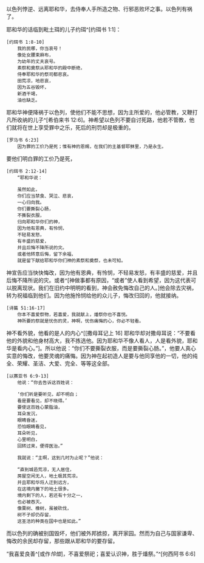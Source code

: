 以色列悖逆、远离耶和华，去侍奉人手所造之物、行邪恶败坏之事。以色列有祸了。

耶和华的话临到毗土珥的儿子约珥^[约珥书 1:1]：

```
[约珥书 1:8-10]
    我的民哪，你当哀号！
    像处女腰束麻布，
    为幼年的丈夫哀号。
    素祭和奠祭从耶和华的殿中断绝，
    侍奉耶和华的祭司都悲哀。
    田荒凉，地悲哀，
    因为五谷毁坏，
    新酒干竭，
    油也缺乏。
```

耶和华神便降祸于以色列，使他们不能不思想，因为主所爱的，他必管教，又鞭打凡所收纳的儿子^[希伯来书 12:6]。神希望以色列不要自讨死路，他若不管教，他们就将在世上享受罪中之乐，死后的刑罚却是极重的。

    [罗马书 6:23]
        因为罪的工价乃是死；惟有神的恩赐，在我们的主基督耶稣里，乃是永生。

要他们明白罪的工价乃是死，

```
[约珥书 2:12-14]
    “耶和华说：
    
    虽然如此，
    你们应当禁食、哭泣、悲哀，
    一心归向我。
    你们要撕裂心肠，
    不撕裂衣服，
    归向耶和华你们的神，
    因为他有恩典，有怜悯，
    不轻易发怒，
    有丰盛的慈爱，
    并且后悔不降所说的灾。
    或者他转意后悔，留下余福，
    就是留下献给耶和华你们神的素祭和奠祭，也未可知。
```

神宣告应当快快悔改，因为他有恩典，有怜悯，不轻易发怒，有丰盛的慈爱，并且后悔不降所说的灾。或者^[神做事都有原因，“或者”使人看到希望，因为这代表可以脱离现状。我们在旧约中明明的看到，神会赦免悔改自己的人。]他会除去灾祸，转为祝福临到他们。因为他施怜悯给他的众儿子，悔改归回的，他就接纳。

    [诗篇 51:16-17]
        你本不喜爱祭物，若喜爱，我就献上，燔祭你也不喜悦。  
        神所要的祭就是忧伤的灵，神啊，忧伤痛悔的心，你必不轻看。

神不看外貌，他看的是人的内心^[[撒母耳记上 16] 耶和华却对撒母耳说：“不要看他的外貌和他身材高大，我不拣选他。因为耶和华不像人看人，人是看外貌，耶和华是看内心。”]。所以他说：“你们不要撕裂衣服，而是要撕裂心肠。”，他要人真心实意的悔改，他要灵魂的痛悔。因为神在起初造人是要与他同享他的一切，他的纯全、荣耀、圣洁、大爱、完全、等等这全部。

```
[以赛亚书 6:9-13]
    他说：“你去告诉这百姓说：
    
    ‘你们听是要听见，却不明白；
    看是要看见，却不晓得。’ 
    要使这百姓心蒙脂油，
    耳朵发沉，
    眼睛昏迷，
    恐怕眼睛看见，
    耳朵听见，
    心里明白，
    回转过来，便得医治。”
    
    我就说：“主啊，这到几时为止呢？”他说：
    
    “直到城邑荒凉，无人居住，
    房屋空闲无人，地土极其荒凉。
    并且耶和华将人迁到远方，
    在这境内撇下的地土很多。
    境内剩下的人，若还有十分之一，
    也必被吞灭。
    像栗树、橡树，虽被砍伐，
    树不子却仍存留，
    这圣洁的种类在国中也是如此。”
```

而以色列的确被别国毁坏，他们被外邦掳掠，离开家园。然而为自己与国家谦卑、悔改的余民却存留，那些跟从耶和华的要存留。

“我喜爱良善^[或作*怜恤*]，不喜爱祭祀；喜爱认识神，胜于燔祭。”^[何西阿书 6:6]
